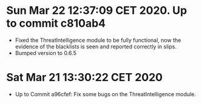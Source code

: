 # Sun Mar 22 12:37:09 CET 2020. Up to commit c810ab4
- Fixed the ThreatIntelligence module to be fully functional, now the evidence of the blacklists is seen and reported correctly in slips.
- Bumped version to 0.6.5

# Sat Mar 21 13:30:22 CET 2020
- Up to Commit a96cfef: Fix some bugs on the ThreatIntelligence module.

